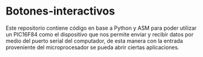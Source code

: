 # Botones-interactivos
Este repositorio contiene código en base a Python y ASM para poder utilizar un PIC16F84 como el dispositivo que nos permite enviar y recibir datos por medio del puerto serial del computador, de esta manera con la entrada proveniente del microprocesador se pueda abrir ciertas aplicaciones.
